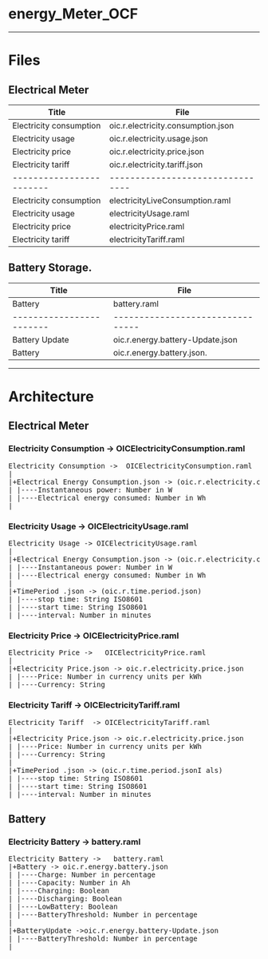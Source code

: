 # energy_Meter_OCF

____

# Files
## Electrical Meter 
| Title | File |
|------------------------|--------------------------------|
|Electricity consumption | oic.r.electricity.consumption.json |
|Electricity usage       | oic.r.electricity.usage.json |
|Electricity price       | oic.r.electricity.price.json |
|Electricity tariff      | oic.r.electricity.tariff.json |
|------------------------|--------------------------------|
|Electricity consumption | electricityLiveConsumption.raml| 
|Electricity usage       | electricityUsage.raml |
|Electricity price       | electricityPrice.raml |
|Electricity tariff      | electricityTariff.raml |

## Battery Storage. 
 
| Title | File |
|------------------------|--------------------------------|
|Battery                 | battery.raml 
|------------------------|--------------------------------|
|Battery Update          | oic.r.energy.battery-Update.json|
|Battery                 | oic.r.energy.battery.json. |
 
___
# Architecture

## Electrical Meter

### Electricity Consumption ->  OICElectricityConsumption.raml
<pre>
Electricity Consumption ->  OICElectricityConsumption.raml
|
|+Electrical Energy Consumption.json -> (oic.r.electricity.consumption.json)
| |----Instantaneous power: Number in W
| |----Electrical energy consumed: Number in Wh
|
</pre>
 

### Electricity Usage -> OICElectricityUsage.raml
<pre>
Electricity Usage -> OICElectricityUsage.raml
|
|+Electrical Energy Consumption.json -> (oic.r.electricity.consumption.json)
| |----Instantaneous power: Number in W
| |----Electrical energy consumed: Number in Wh
|
|+TimePeriod .json -> (oic.r.time.period.json)
| |----stop time: String ISO8601
| |----start time: String ISO8601
| |----interval: Number in minutes
</pre>

### Electricity Price ->   OICElectricityPrice.raml
<pre>
Electricity Price ->   OICElectricityPrice.raml
|
|+Electricity Price.json -> oic.r.electricity.price.json
| |----Price: Number in currency units per kWh
| |----Currency: String
</pre>

 
 ### Electricity Tariff  -> OICElectricityTariff.raml
<pre>
Electricity Tariff  -> OICElectricityTariff.raml
|
|+Electricity Price.json -> oic.r.electricity.price.json
| |----Price: Number in currency units per kWh  
| |----Currency: String
|
|+TimePeriod .json -> (oic.r.time.period.jsonI als)
| |----stop time: String ISO8601
| |----start time: String ISO8601
| |----interval: Number in minutes  
</pre>


## Battery

### Electricity Battery ->   battery.raml
<pre>
Electricity Battery ->   battery.raml
|+Battery -> oic.r.energy.battery.json
| |----Charge: Number in percentage
| |----Capacity: Number in Ah
| |----Charging: Boolean
| |----Discharging: Boolean
| |----LowBattery: Boolean
| |----BatteryThreshold: Number in percentage
|
|+BatteryUpdate ->oic.r.energy.battery-Update.json
| |----BatteryThreshold: Number in percentage
|
</pre>


